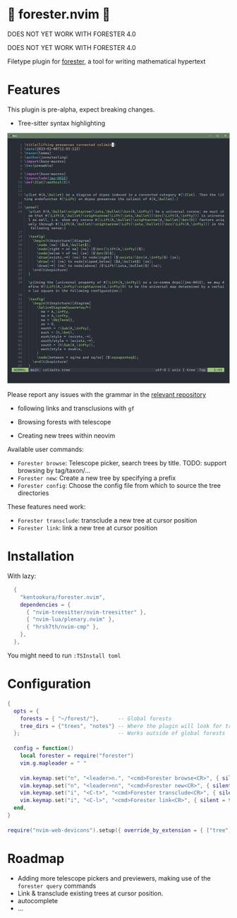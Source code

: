 # 🌲 forester.nvim 🌲

DOES NOT YET WORK WITH FORESTER 4.0

DOES NOT YET WORK WITH FORESTER 4.0

Filetype plugin for [forester](https://sr.ht/~jonsterling/forester/), a tool
for writing mathematical hypertext

# Features

This plugin is pre-alpha, expect breaking changes.

- Tree-sitter syntax highlighting

![Screenshot showcasing the conceal feature](./doc/highlight.png)

  Please report any issues with the grammar in the [relevant repository](https://github.com/kentookura/tree-sitter-forester)

- following links and transclusions with `gf`

- Browsing forests with telescope

- Creating new trees within neovim

Available user commands:

- `Forester browse`: Telescope picker, search trees by title. TODO: support browsing by tag/taxon/...
- `Forester new`: Create a new tree by specifying a prefix
- `Forester config`: Choose the config file from which to source the tree directories

These features need work:

- `Forester transclude`: transclude a new tree at cursor position
- `Forester link`: link a new tree at cursor position

# Installation

With lazy:

```lua
  {
    "kentookura/forester.nvim",
    dependencies = {
      { "nvim-treesitter/nvim-treesitter" },
      { "nvim-lua/plenary.nvim" },
      { "hrsh7th/nvim-cmp" },
    },
  },
```

You might need to run `:TSInstall toml`

# Configuration

```lua
{
  opts = {
    forests = { "~/forest/"},      -- Global forests
    tree_dirs = {"trees", "notes"} -- Where the plugin will look for trees relative to the current directory. 
  };                               -- Works outside of global forests

  config = function()
    local forester = require("forester")
    vim.g.mapleader = " "

    vim.keymap.set("n", "<leader>n.", "<cmd>Forester browse<CR>", { silent = true })
    vim.keymap.set("n", "<leader>nn", "<cmd>Forester new<CR>", { silent = true })
    vim.keymap.set("i", "<C-t>", "<cmd>Forester transclude<CR>", { silent = true })
    vim.keymap.set("i", "<C-l>", "<cmd>Forester link<CR>", { silent = true })
  end,
}

require("nvim-web-devicons").setup({ override_by_extension = { ["tree"] = { icon = "🌲" } } })
```


# Roadmap

- Adding more telescope pickers and previewers, making use of the `forester query` commands
- Link & transclude existing trees at cursor position.
- autocomplete
- ...
